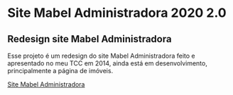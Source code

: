 # Site Mabel Administradora 2020 2.0

## Redesign site Mabel Administradora
Esse projeto é um redesign do site Mabel Administradora feito e apresentado no meu TCC em 2014, ainda está em desenvolvimento, principalmente a página de imóveis.

[Site Mabel Administradora](https://mabelprojects.github.io/BarbaraRamos-MabelAdministradora-2020/)
